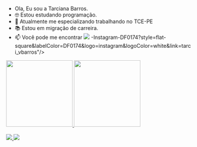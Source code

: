 - Ola, Eu sou a Tarciana Barros.
- 🤓 Estou estudando programação.
- 🌱 Atualmente me especializando trabalhando no TCE-PE
- 📚 Estou em migração de carreira.
- 📫 Você pode me encontrar <img src="https://img.shields.io/badge/-Gmail-FF0000?style=flat-square&labelColor=FF0000&logo=gmail&logoColor=white&link=tarcianavbarros@gmail.com" /></a> -Instagram-DF0174?style=flat-square&labelColor=DF0174&logo=instagram&logoColor=white&link=tarci_vbarros"/></a>

<div>
  <a href="https://github.com/TarcianaBarros">
  <img height="180em" src="https://github-readme-stats.vercel.app/api?username=TarcianaBarros&show_icons=true&theme=cobalt&include_all_commits=true&count_private=true"/>
  <img height="180em" src="https://github-readme-stats.vercel.app/api/top-langs/?username=TarcianaBarros&layout=compact&langs_count=7&theme=cobalt"/>
</div>

<div style="display: inline_block"><br>
  <img src="https://img.shields.io/badge/Python-14354C?style=for-the-badge&logo=python&logoColor=white" />
  <img src="https://img.shields.io/badge/Java-ED8B00?style=for-the-badge&logo=java&logoColor=white" />
</div>
